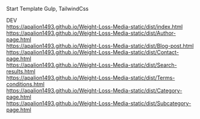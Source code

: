 Start Template Gulp, TailwindCss

DEV <br/>
https://apalion1493.github.io/Weight-Loss-Media-static/dist/index.html <br/>
https://apalion1493.github.io/Weight-Loss-Media-static/dist/Author-page.html <br/>
https://apalion1493.github.io/Weight-Loss-Media-static/dist/Blog-post.html <br/>
https://apalion1493.github.io/Weight-Loss-Media-static/dist/Contact-page.html <br/>
https://apalion1493.github.io/Weight-Loss-Media-static/dist/Search-results.html <br/>
https://apalion1493.github.io/Weight-Loss-Media-static/dist/Terms-conditions.html <br/>
https://apalion1493.github.io/Weight-Loss-Media-static/dist/Category-page.html <br/>
https://apalion1493.github.io/Weight-Loss-Media-static/dist/Subcategory-page.html <br/>
